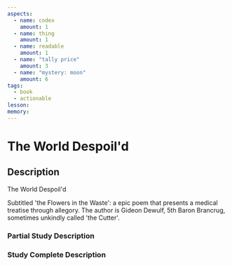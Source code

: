 ```yaml
---
aspects: 
  - name: codex
    amount: 1
  - name: thing
    amount: 1
  - name: readable
    amount: 1
  - name: "tally price"
    amount: 3
  - name: "mystery: moon"
    amount: 6
tags:
  - book
  - actionable
lesson: 
memory: 
---
```


# The World Despoil'd

## Description
The World Despoil'd

Subtitled 'the Flowers in the Waste': a epic poem that presents a medical treatise through allegory. The author is Gideon Dewulf, 5th Baron Brancrug, sometimes unkindly called 'the Cutter'.
### Partial Study Description

### Study Complete Description
